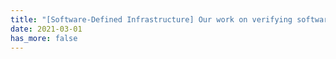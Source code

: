 ```yaml
---
title: "[Software-Defined Infrastructure] Our work on verifying software defined networking is accepted by IEEE TPDS'21. Source code is released."
date: 2021-03-01
has_more: false
---
```

